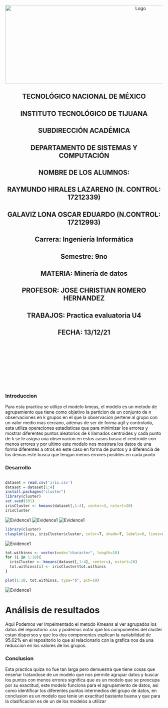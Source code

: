 <p align="center">
    <img alt="Logo" src="https://www.tijuana.tecnm.mx/wp-content/uploads/2021/08/liston-de-logos-oficiales-educacion-tecnm-FEB-2021.jpg" width=850 height=250>
</p>

<H2><p align="Center">TECNOLÓGICO NACIONAL DE MÉXICO</p></H2>

<H2><p align="Center">INSTITUTO TECNOLÓGICO DE TIJUANA</p></H2>

<H2><p align="Center">SUBDIRECCIÓN ACADÉMICA</p></H2>

<H2><p align="Center">DEPARTAMENTO DE SISTEMAS Y COMPUTACIÓN</p></H2>

<H2><p align="Center">NOMBRE DE LOS ALUMNOS: </p></H2>

<H2><p align="Center">RAYMUNDO HIRALES LAZARENO (N. CONTROL: 17212339)</p></H2>

<H2><p align="Center">GALAVIZ LONA OSCAR EDUARDO (N.CONTROL: 17212993)</p></H2>

<H2><p align="Center">Carrera: Ingeniería Informática</p></H2>

<H2><p align="Center">Semestre: 9no </p></H2>

<H2><p align="Center">MATERIA: Minería de datos</p></H2>

<H2><p align="Center">PROFESOR: JOSE CHRISTIAN ROMERO HERNANDEZ</p></H2>

<H2><p align="Center">TRABAJOS: Practica evaluatoria U4</p></H2>

<H2><p align="Center">FECHA: 13/12/21</p></H2>

<br>
<br>
<br>
<br>
<br>
<br>
<br>
<br>




### Introduccion
Para esta practica se utilizo el modelo kmeas, el modelo es un metodo de agrupamiento que tiene como objetivo la particion de un conjunto de n observaciones en k grupos en el que la observacion pertene al grupo con un valor medio mas cercano, ademas de ser de forma agil y controlada, esta utiliza operaciones estadisticas que para minimizar los errores y mostrar diferentes puntos aleatorios de k llamados centroides y cada punto de k se le asigna una observacion en estos casos busca el centroide con menos errores y por ultimo este modelo nos mostrara los datos de una forma diferentes a otros en este caso en forma de puntos y a diferencia de los demas este busca que tengan menos errores posibles en cada punto

### Desarrollo

```R

dataset = read.csv('iris.csv')
dataset = dataset[1:4]
install.packages("cluster")
library(cluster)
set.seed(101)
irisCluster <- kmeans(dataset[,1:4], center=3, nstart=20)
irisCluster
```
<img alt="Evidence1" src="./../../Unidad 4/Practica evaluatoria U4/IMG/Dataset Acomodado.PNG">
<img alt="Evidence1" src="./../../Unidad 4/Practica evaluatoria U4/IMG/IrisCluster.PNG">
<img alt="Evidence1" src="./../../Unidad 4/Practica evaluatoria U4/IMG/IrisCluster 2.PNG">

```R
library(cluster)
clusplot(iris, irisCluster$cluster, color=T, shade=T, labels=0, lines=0)
```
<img alt="Evidence1" src="./../../Unidad 4/Practica evaluatoria U4/IMG/ClusterPlot(Iris).png">

```R
tot.withinss <- vector(mode="character", length=10)
for (i in 1:10){
  irisCluster <- kmeans(dataset[,1:4], center=i, nstart=20)
  tot.withinss[i] <- irisCluster$tot.withinss
}

plot(1:10, tot.withinss, type="b", pch=19)
```
<img alt="Evidence1" src="./../../Unidad 4/Practica evaluatoria U4/IMG/Plot Grafica.png">

# Análisis de resultados

Aqui Podemos ver Impelmentado el metodo Kmeans al ver agrupados los datos del repositorio .csv y podemos notar que los componentes del cluster estan dispersos y que los dos componentes explican la variabilidad de 95.02% en el repositorio lo que al relacionarlo con la grafica nos da una reduccion en los valores de los grupos.

### Conclusion

Esta practica quiza no fue tan larga pero demuestra que tiene cosas que enseñar tratandose de un modelo que nos permite agrupar datos y buscar los puntos con menos errores significa que es un modelo que se preocupa por su exactitud, este modelo funciona para el agrupamiento de datos, asi como identificar los diferentes puntos intermedios del grupo de datos, en conclusion es un modelo que tenie un exactitud bastante buena y que para la clasificacion es de un de los modelos a utilizar